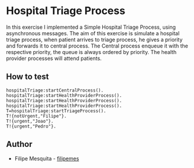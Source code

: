 # Hospital Triage Process

In this exercise I implemented a Simple Hospital Triage Process, using asynchronous messages. The aim of this exercise is simulate a hospital triage process, when patient arrives to triage process, he gives a priority and forwards it to central process. The Central process enqueue it with the respective priority, the queue is always ordered by priority. The health provider processes will attend patients.

## How to test

````
hospitalTriage:startCentralProcess().
hospitalTriage:startHealthProviderProcess().
hospitalTriage:startHealthProviderProcess().
hospitalTriage:startHealthProviderProcess().
T=hospitalTriage:startTriageProcess().
T!{notUrgent,"Filipe"}.
T!{urgent,"Joao"}.
T!{urgent,"Pedro"}.
````


## Author

* Filipe Mesquita - [filipemes](https://github.com/filipemes)

